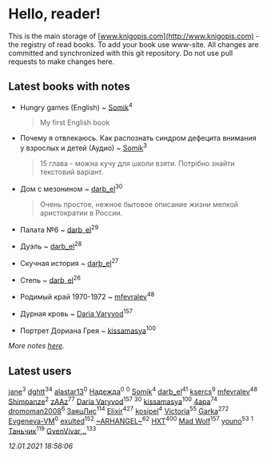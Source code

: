 # Hello, reader!
This is the main storage of [www.knigopis.com](http://www.knigopis.com) - the registry of read books.
To add your book use www-site. All changes are committed and synchronized with this git repository.
Do not use pull requests to make changes here.


## Latest books with notes
* Hungry games (English) ~ [Somik](users/100/100006761945842-facebook)<sup>4</sup>
    > My first English book

* Почему я отвлекаюсь. Как распознать синдром дефецита внимания у взрослых и детей (Аудио) ~ [Somik](users/100/100006761945842-facebook)<sup>3</sup>
    > 15 глава - можна кучу для школи взяти. Потрібно знайти текстовий варіант.

* Дом с мезонином ~ [darb_el](users/184/184135339-vkontakte)<sup>30</sup>
    > Очень простое, нежное бытовое описание жизни мелкой аристократии в России.

* Палата №6 ~ [darb_el](users/184/184135339-vkontakte)<sup>29</sup>

* Дуэль ~ [darb_el](users/184/184135339-vkontakte)<sup>28</sup>

* Скучная история ~ [darb_el](users/184/184135339-vkontakte)<sup>27</sup>

* Степь ~ [darb_el](users/184/184135339-vkontakte)<sup>26</sup>

* Родимый край 1970-1972 ~ [mfevralev](users/140/140966150-vkontakte)<sup>48</sup>

* Дурная кровь ~ [Daria Varyvod](users/829/829893410524253-facebook)<sup>157</sup>

* Портрет Дориана Грея ~ [kissamasya](users/684/68439978-vkontakte)<sup>100</sup>


_More notes [here](latest_books_with_notes.md)._


## Latest users
[jane](users/113/113479058458145129271-google)<sup>3</sup> 
[dghtt](users/233/233860015-vkontakte)<sup>34</sup> 
[alastar13](users/139/139267376-vkontakte)<sup>0</sup> 
[Надежда](users/459/45982434-vkontakte)<sup>0</sup> 
[](users/387/387727576-vkontakte)<sup>0</sup> 
[Somik](users/100/100006761945842-facebook)<sup>4</sup> 
[darb_el](users/184/184135339-vkontakte)<sup>41</sup> 
[ksercs](users/113/113010305809091482859-google)<sup>9</sup> 
[mfevralev](users/140/140966150-vkontakte)<sup>48</sup> 
[Shimpanze](users/108/108324375224819470216-google)<sup>2</sup> 
[zAAz](users/202/202248233-vkontakte)<sup>77</sup> 
[Daria Varyvod](users/829/829893410524253-facebook)<sup>157</sup> 
[](users/153/1537586159620888-facebook)<sup>30</sup> 
[kissamasya](users/684/68439978-vkontakte)<sup>100</sup> 
[4apa](users/117/117392596378069249667-google)<sup>74</sup> 
[dromoman2008](users/444/44461886-yandex)<sup>6</sup> 
[ЗаяцЛис](users/112/112388384595246311466-google)<sup>114</sup> 
[Elixir](users/115/115826717712507836033-google)<sup>427</sup> 
[kosipel](users/111/111527709134336877181-googleplus)<sup>4</sup> 
[Victoria](users/113/113794223924688167852-google)<sup>55</sup> 
[Garka](users/115/115753719718250012620-google)<sup>272</sup> 
[Evgeneva-VM](users/328/328412972-yandex)<sup>0</sup> 
[exulted](users/100/100599204551896265722-google)<sup>152</sup> 
[~ARHANGEL~](users/642/64251996-vkontakte)<sup>62</sup> 
[HXT](users/100/100002563462782-facebook)<sup>400</sup> 
[Mad Wolf](users/947/94738840-vkontakte)<sup>157</sup> 
[youno](users/302/302928912-vkontakte)<sup>53</sup> 
[](users/115/115606166526017510013-google)<sup>1</sup> 
[Таньчик](users/209/2096581563762610-facebook)<sup>119</sup> 
[GvenVivar ..](users/158/158266434925901-facebook)<sup>133</sup> 


_12.01.2021 18:56:06_
